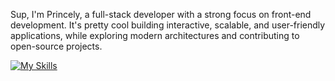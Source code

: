 Sup, I'm Princely, a full-stack developer with a strong focus on front-end development. It's pretty cool building interactive, scalable, and user-friendly applications, while exploring modern architectures and contributing to open-source projects.




[![My Skills](https://skillicons.dev/icons?i=js,html,css,react,ts,nodejs,php,tailwind,git,github,gitlabs)](https://skillicons.dev)




<!---
PrincelyXD/PrincelyXD is a ✨ special ✨ repository because its `README.md` (this file) appears on your GitHub profile.
You can click the Preview link to take a look at your changes.
--->
